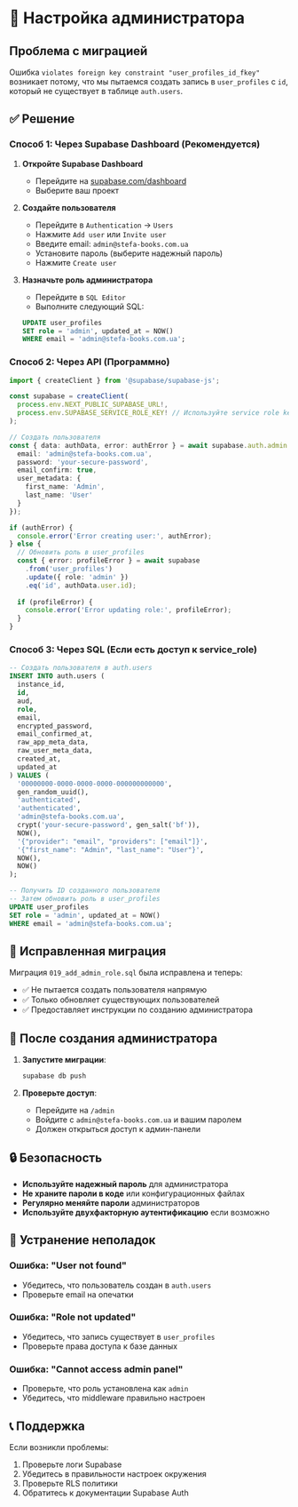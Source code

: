 # 👤 Настройка администратора

## Проблема с миграцией

Ошибка `violates foreign key constraint "user_profiles_id_fkey"` возникает потому, что мы пытаемся создать запись в `user_profiles` с `id`, который не существует в таблице `auth.users`.

## ✅ Решение

### Способ 1: Через Supabase Dashboard (Рекомендуется)

1. **Откройте Supabase Dashboard**
   - Перейдите на [supabase.com/dashboard](https://supabase.com/dashboard)
   - Выберите ваш проект

2. **Создайте пользователя**
   - Перейдите в `Authentication` → `Users`
   - Нажмите `Add user` или `Invite user`
   - Введите email: `admin@stefa-books.com.ua`
   - Установите пароль (выберите надежный пароль)
   - Нажмите `Create user`

3. **Назначьте роль администратора**
   - Перейдите в `SQL Editor`
   - Выполните следующий SQL:
   ```sql
   UPDATE user_profiles 
   SET role = 'admin', updated_at = NOW()
   WHERE email = 'admin@stefa-books.com.ua';
   ```

### Способ 2: Через API (Программно)

```typescript
import { createClient } from '@supabase/supabase-js';

const supabase = createClient(
  process.env.NEXT_PUBLIC_SUPABASE_URL!,
  process.env.SUPABASE_SERVICE_ROLE_KEY! // Используйте service role key
);

// Создать пользователя
const { data: authData, error: authError } = await supabase.auth.admin.createUser({
  email: 'admin@stefa-books.com.ua',
  password: 'your-secure-password',
  email_confirm: true,
  user_metadata: {
    first_name: 'Admin',
    last_name: 'User'
  }
});

if (authError) {
  console.error('Error creating user:', authError);
} else {
  // Обновить роль в user_profiles
  const { error: profileError } = await supabase
    .from('user_profiles')
    .update({ role: 'admin' })
    .eq('id', authData.user.id);
    
  if (profileError) {
    console.error('Error updating role:', profileError);
  }
}
```

### Способ 3: Через SQL (Если есть доступ к service_role)

```sql
-- Создать пользователя в auth.users
INSERT INTO auth.users (
  instance_id,
  id,
  aud,
  role,
  email,
  encrypted_password,
  email_confirmed_at,
  raw_app_meta_data,
  raw_user_meta_data,
  created_at,
  updated_at
) VALUES (
  '00000000-0000-0000-0000-000000000000',
  gen_random_uuid(),
  'authenticated',
  'authenticated',
  'admin@stefa-books.com.ua',
  crypt('your-secure-password', gen_salt('bf')),
  NOW(),
  '{"provider": "email", "providers": ["email"]}',
  '{"first_name": "Admin", "last_name": "User"}',
  NOW(),
  NOW()
);

-- Получить ID созданного пользователя
-- Затем обновить роль в user_profiles
UPDATE user_profiles 
SET role = 'admin', updated_at = NOW()
WHERE email = 'admin@stefa-books.com.ua';
```

## 🔧 Исправленная миграция

Миграция `019_add_admin_role.sql` была исправлена и теперь:
- ✅ Не пытается создать пользователя напрямую
- ✅ Только обновляет существующих пользователей
- ✅ Предоставляет инструкции по созданию администратора

## 🚀 После создания администратора

1. **Запустите миграции**:
   ```bash
   supabase db push
   ```

2. **Проверьте доступ**:
   - Перейдите на `/admin`
   - Войдите с `admin@stefa-books.com.ua` и вашим паролем
   - Должен открыться доступ к админ-панели

## 🔒 Безопасность

- **Используйте надежный пароль** для администратора
- **Не храните пароли в коде** или конфигурационных файлах
- **Регулярно меняйте пароли** администраторов
- **Используйте двухфакторную аутентификацию** если возможно

## 🐛 Устранение неполадок

### Ошибка: "User not found"
- Убедитесь, что пользователь создан в `auth.users`
- Проверьте email на опечатки

### Ошибка: "Role not updated"
- Убедитесь, что запись существует в `user_profiles`
- Проверьте права доступа к базе данных

### Ошибка: "Cannot access admin panel"
- Проверьте, что роль установлена как `admin`
- Убедитесь, что middleware правильно настроен

## 📞 Поддержка

Если возникли проблемы:
1. Проверьте логи Supabase
2. Убедитесь в правильности настроек окружения
3. Проверьте RLS политики
4. Обратитесь к документации Supabase Auth
